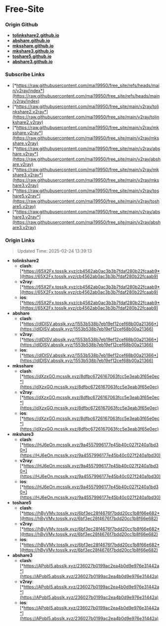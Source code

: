 # Free-Site

### Origin Github

- [**tolinkshare2.github.io**](https://github.com/tolinkshare2/tolinkshare2.github.io)
- [**abshare.github.io**](https://github.com/abshare/abshare.github.io)
- [**mksshare.github.io**](https://github.com/mksshare/mksshare.github.io)
- [**mkshare3.github.io**](https://github.com/mkshare3/mkshare3.github.io)
- [**toshare5.github.io**](https://github.com/toshare5/toshare5.github.io)
- [**abshare3.github.io**](https://github.com/abshare3/abshare3.github.io)

### Subscribe Links

- [*https://raw.githubusercontent.com/mai19950/free_site/refs/heads/main/v2ray/index*](https://raw.githubusercontent.com/mai19950/free_site/refs/heads/main/v2ray/index)
- [*https://raw.githubusercontent.com/mai19950/free_site/main/v2ray/tolinkshare2.v2ray*](https://raw.githubusercontent.com/mai19950/free_site/main/v2ray/tolinkshare2.v2ray)
- [*https://raw.githubusercontent.com/mai19950/free_site/main/v2ray/mksshare.v2ray*](https://raw.githubusercontent.com/mai19950/free_site/main/v2ray/mksshare.v2ray)
- [*https://raw.githubusercontent.com/mai19950/free_site/main/v2ray/abshare.v2ray*](https://raw.githubusercontent.com/mai19950/free_site/main/v2ray/abshare.v2ray)
- [*https://raw.githubusercontent.com/mai19950/free_site/main/v2ray/mkshare3.v2ray*](https://raw.githubusercontent.com/mai19950/free_site/main/v2ray/mkshare3.v2ray)
- [*https://raw.githubusercontent.com/mai19950/free_site/main/v2ray/toshare5.v2ray*](https://raw.githubusercontent.com/mai19950/free_site/main/v2ray/toshare5.v2ray)
- [*https://raw.githubusercontent.com/mai19950/free_site/main/v2ray/abshare3.v2ray*](https://raw.githubusercontent.com/mai19950/free_site/main/v2ray/abshare3.v2ray)

### Origin Links

> Updated Time: 2025-02-24 13:39:13

- **tolinkshare2**
  - **clash**: [*https://65X2Fx.tosslk.xyz/cb4562ab0ac3b3b7fdaf280b22fcaab9*](https://65X2Fx.tosslk.xyz/cb4562ab0ac3b3b7fdaf280b22fcaab9)
  - **v2ray**: [*https://65X2Fx.tosslk.xyz/cb4562ab0ac3b3b7fdaf280b22fcaab9*](https://65X2Fx.tosslk.xyz/cb4562ab0ac3b3b7fdaf280b22fcaab9)
  - **ios**: [*https://65X2Fx.tosslk.xyz/cb4562ab0ac3b3b7fdaf280b22fcaab9*](https://65X2Fx.tosslk.xyz/cb4562ab0ac3b3b7fdaf280b22fcaab9)
- **abshare**
  - **clash**: [*https://dIDlSV.absslk.xyz/1553b538b7eb19ef12cef68b00a21366*](https://dIDlSV.absslk.xyz/1553b538b7eb19ef12cef68b00a21366)
  - **v2ray**: [*https://dIDlSV.absslk.xyz/1553b538b7eb19ef12cef68b00a21366*](https://dIDlSV.absslk.xyz/1553b538b7eb19ef12cef68b00a21366)
  - **ios**: [*https://dIDlSV.absslk.xyz/1553b538b7eb19ef12cef68b00a21366*](https://dIDlSV.absslk.xyz/1553b538b7eb19ef12cef68b00a21366)
- **mksshare**
  - **clash**: [*https://dXzxGO.mcsslk.xyz/8dfbc6726167063fcc5e3eab3f65e0ec*](https://dXzxGO.mcsslk.xyz/8dfbc6726167063fcc5e3eab3f65e0ec)
  - **v2ray**: [*https://dXzxGO.mcsslk.xyz/8dfbc6726167063fcc5e3eab3f65e0ec*](https://dXzxGO.mcsslk.xyz/8dfbc6726167063fcc5e3eab3f65e0ec)
  - **ios**: [*https://dXzxGO.mcsslk.xyz/8dfbc6726167063fcc5e3eab3f65e0ec*](https://dXzxGO.mcsslk.xyz/8dfbc6726167063fcc5e3eab3f65e0ec)
- **mkshare3**
  - **clash**: [*https://HJ6eOn.mcsslk.xyz/9a4557996177e45b40c027f240a1bd30*](https://HJ6eOn.mcsslk.xyz/9a4557996177e45b40c027f240a1bd30)
  - **v2ray**: [*https://HJ6eOn.mcsslk.xyz/9a4557996177e45b40c027f240a1bd30*](https://HJ6eOn.mcsslk.xyz/9a4557996177e45b40c027f240a1bd30)
  - **ios**: [*https://HJ6eOn.mcsslk.xyz/9a4557996177e45b40c027f240a1bd30*](https://HJ6eOn.mcsslk.xyz/9a4557996177e45b40c027f240a1bd30)
- **toshare5**
  - **clash**: [*https://hByVMv.tosslk.xyz/6bf3ec28f4676f7bdd20cc1b8f66e682*](https://hByVMv.tosslk.xyz/6bf3ec28f4676f7bdd20cc1b8f66e682)
  - **v2ray**: [*https://hByVMv.tosslk.xyz/6bf3ec28f4676f7bdd20cc1b8f66e682*](https://hByVMv.tosslk.xyz/6bf3ec28f4676f7bdd20cc1b8f66e682)
  - **ios**: [*https://hByVMv.tosslk.xyz/6bf3ec28f4676f7bdd20cc1b8f66e682*](https://hByVMv.tosslk.xyz/6bf3ec28f4676f7bdd20cc1b8f66e682)
- **abshare3**
  - **clash**: [*https://APobI5.absslk.xyz/236027b0199ac2ea4b0d9e976e31442a*](https://APobI5.absslk.xyz/236027b0199ac2ea4b0d9e976e31442a)
  - **v2ray**: [*https://APobI5.absslk.xyz/236027b0199ac2ea4b0d9e976e31442a*](https://APobI5.absslk.xyz/236027b0199ac2ea4b0d9e976e31442a)
  - **ios**: [*https://APobI5.absslk.xyz/236027b0199ac2ea4b0d9e976e31442a*](https://APobI5.absslk.xyz/236027b0199ac2ea4b0d9e976e31442a)
